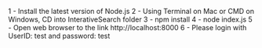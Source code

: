 1 - Install the latest version of Node.js
2 - Using Terminal on Mac or CMD on Windows, CD into InterativeSearch folder
3 - npm install
4 - node index.js 
5 - Open web browser to the link http://localhost:8000
6 - Please login with UserID: test and password: test

